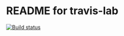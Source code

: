# README for travis-lab
[![Build status](https://travis-ci.org/eloirodriguezgaxas/travis-lab.svg?master)](https://travis-ci.org/eloirodriguezgaxas)
